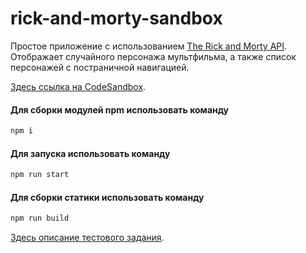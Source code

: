 # rick-and-morty-sandbox

Простое приложение с использованием [The Rick and Morty API](https://rickandmortyapi.com/). Отображает случайного персонажа мультфильма, а также список персонажей с постраничной навигацией.

[Здесь ссылка на CodeSandbox](https://codesandbox.io/p/github/roclimber1/rick-and-morty-sandbox/test-task?file=%2FTestTask.md).

#### Для сборки модулей npm использовать команду
```bash
npm i
```
#### Для запуска использовать команду
```bash
npm run start
```
#### Для сборки статики использовать команду
```bash
npm run build
```

[Здесь описание тестового задания](./TestTask.md).
